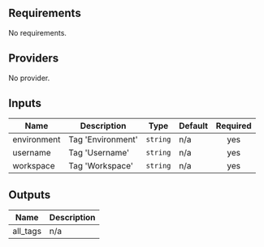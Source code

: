 <!-- BEGINNING OF PRE-COMMIT-TERRAFORM DOCS HOOK -->
## Requirements

No requirements.

## Providers

No provider.

## Inputs

| Name | Description | Type | Default | Required |
|------|-------------|------|---------|:--------:|
| environment | Tag 'Environment' | `string` | n/a | yes |
| username | Tag 'Username' | `string` | n/a | yes |
| workspace | Tag 'Workspace' | `string` | n/a | yes |

## Outputs

| Name | Description |
|------|-------------|
| all\_tags | n/a |

<!-- END OF PRE-COMMIT-TERRAFORM DOCS HOOK -->
